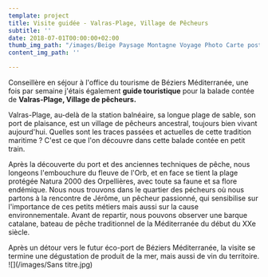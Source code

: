 ```yaml
---
template: project
title: Visite guidée - Valras-Plage, Village de Pêcheurs
subtitle: ''
date: 2018-07-01T00:00:00+02:00
thumb_img_path: "/images/Beige Paysage Montagne Voyage Photo Carte postale (1).png"
content_img_path: ''

---
```

Conseillère en séjour à l'office du tourisme de Béziers Méditerranée, une fois par semaine j'étais également **guide touristique** pour la balade contée de **Valras-Plage, Village de pêcheurs.**

Valras-Plage, au-delà de la station balnéaire, sa longue plage de sable, son port de plaisance, est un village de pêcheurs ancestral, toujours bien vivant aujourd'hui. Quelles sont les traces passées et actuelles de cette tradition maritime ? C'est ce que l'on découvre dans cette balade contée en petit train.

Après la découverte du port et des anciennes techniques de pêche, nous longeons l'embouchure du fleuve de l'Orb, et en face se tient la plage protégée Natura 2000 des Orpellières, avec toute sa faune et sa flore endémique. Nous nous trouvons dans le quartier des pécheurs où nous partons à la rencontre de Jérôme, un pêcheur passionné, qui sensibilise sur l'importance de ces petits métiers mais aussi sur la cause environnementale. Avant de repartir, nous pouvons observer une barque catalane, bateau de pêche traditionnel de la Méditerranée du début du XXe siècle.

Après un détour vers le futur éco-port de Béziers Méditerranée, la visite se termine une dégustation de produit de la mer, mais aussi de vin du territoire.  
![](/images/Sans titre.jpg)